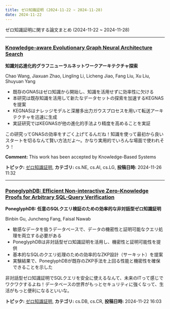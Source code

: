 ```yaml
---
title: ゼロ知識証明 (2024-11-22 ~ 2024-11-28)
date: 2024-11-22
---
```


ゼロ知識証明に関する論文まとめ (2024-11-22 ~ 2024-11-28)


- - -

### [Knowledge-aware Evolutionary Graph Neural Architecture Search](http://arxiv.org/abs/2411.17339)

**知識対応進化的グラフニューラルネットワークアーキテクチャ探索**

Chao Wang, Jiaxuan Zhao, Lingling Li, Licheng Jiao, Fang Liu, Xu Liu, Shuyuan Yang

- 既存のGNASはゼロ知識から開始し、知識を活用せずに効率性に欠ける
- 本研究は既存知識を活用して新たなデータセットの探索を加速するKEGNASを提案
- KEGNASはナレッジモデルと深層多出力ガウスプロセスを用いて転送アーキテクチャを迅速に生成
- 実証研究ではKEGNASが他の進化的手法より精度を高めることを実証

この研究ってGNASの効率をすごく上げてるんだね！知識を使って最初から良いスタートを切るなんて賢い方法だよ～。かなり実用的でいろんな場面で使われそう！

**Comment:** This work has been accepted by Knowledge-Based Systems

**トピック:** [ゼロ知識証明](../../zkp), **カテゴリ:** cs.NE, cs.AI, cs.LG, **投稿日時:** 2024-11-26 11:32


- - -

### [PoneglyphDB: Efficient Non-interactive Zero-Knowledge Proofs for Arbitrary SQL-Query Verification](http://arxiv.org/abs/2411.15031)

**PoneglyphDB: 任意のSQLクエリ検証のための効率的な非対話型ゼロ知識証明**

Binbin Gu, Juncheng Fang, Faisal Nawab

- 敏感なデータを扱うデータベースで、データの機密性と証明可能なクエリ処理を両立する必要がある
- PoneglyphDBは非対話型ゼロ知識証明を活用し、機密性と証明可能性を提供
- 基本的なSQLのクエリ処理のための効率的なZKP設計（サーキット）を提案
- 実験結果で、PoneglyphDBが既存のZKP手法を上回る性能と機密性を確保できることを示した

非対話型ゼロ知識証明でSQLクエリを安全に使えるなんて、未来のITって感じでワクワクするよね！データベースの世界がもっとセキュリティに強くなって、生活がもっと便利になるといいな。



**トピック:** [ゼロ知識証明](../../zkp), **カテゴリ:** cs.DB, cs.CR, **投稿日時:** 2024-11-22 16:03
